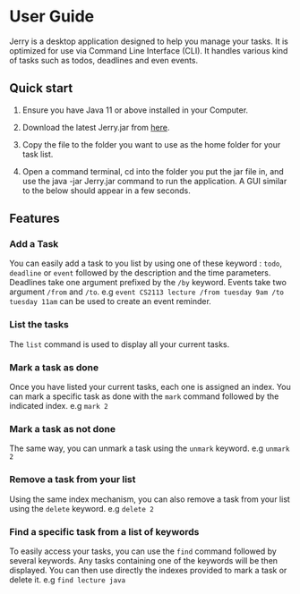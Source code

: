 # User Guide

Jerry is a desktop application designed to help you manage your tasks. It is optimized for use via Command Line Interface (CLI).
It handles various kind of tasks such as todos, deadlines and even events.

## Quick start

1. Ensure you have Java 11 or above installed in your Computer.

2. Download the latest Jerry.jar from [here](https://github.com/martinschnder/ip/releases/tag/A-JavaDoc).

3. Copy the file to the folder you want to use as the home folder for your task list.

4. Open a command terminal, cd into the folder you put the jar file in, and use the java -jar Jerry.jar command to run the application.
   A GUI similar to the below should appear in a few seconds.

## Features

### Add a Task

You can easily add a task to you list by using one of these keyword : `todo`, `deadline` or `event` followed by the description and the time parameters.
Deadlines take one argument prefixed by the `/by` keyword.
Events take two argument `/from` and `/to`.
e.g `event CS2113 lecture /from tuesday 9am /to tuesday 11am` can be used to create an event reminder.

### List the tasks

The `list` command is used to display all your current tasks.

### Mark a task as done

Once you have listed your current tasks, each one is assigned an index. You can mark a specific task as done with the `mark` command followed by the indicated index.
e.g `mark 2`

### Mark a task as not done

The same way, you can unmark a task using the `unmark` keyword.
e.g `unmark 2`

### Remove a task from your list

Using the same index mechanism, you can also remove a task from your list using the `delete` keyword.
e.g `delete 2`

### Find a specific task from a list of keywords

To easily access your tasks, you can use the `find` command followed by several keywords. Any tasks containing one of the keywords will be then displayed.
You can then use directly the indexes provided to mark a task or delete it.
e.g `find lecture java`
